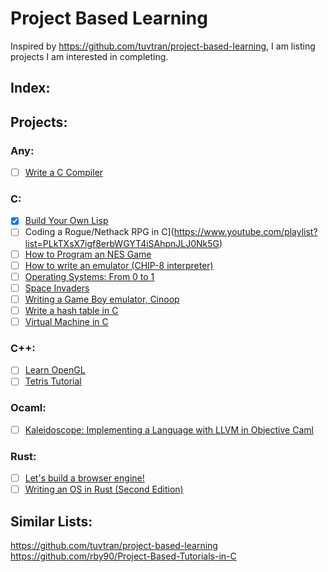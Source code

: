 # Project Based Learning
Inspired by https://github.com/tuvtran/project-based-learning, I am listing projects I am interested in completing.

## Index:


## Projects:
### Any:
- [ ] [Write a C Compiler](https://norasandler.com/2017/11/29/Write-a-Compiler.html)

### C:
- [x] [Build Your Own Lisp](http://www.buildyourownlisp.com/)
- [ ] Coding a Rogue/Nethack RPG in C](https://www.youtube.com/playlist?list=PLkTXsX7igf8erbWGYT4iSAhpnJLJ0Nk5G)
- [ ] [How to Program an NES Game](https://nesdoug.com/)
- [ ] [How to write an emulator (CHIP-8 interpreter)](http://www.multigesture.net/articles/how-to-write-an-emulator-chip-8-interpreter/)
- [ ] [Operating Systems: From 0 to 1](https://tuhdo.github.io/os01/)
- [ ] [Space Invaders](http://nicktasios.nl/posts/space-invaders-from-scratch-part-1.html)
- [ ] [Writing a Game Boy emulator, Cinoop](https://cturt.github.io/cinoop.html)
- [ ] [Write a hash table in C](https://github.com/jamesroutley/write-a-hash-table)
- [ ] [Virtual Machine in C](https://blog.felixangell.com/virtual-machine-in-c)

### C++:
- [ ] [Learn OpenGL](https://learnopengl.com/)
- [ ] [Tetris Tutorial](http://javilop.com/gamedev/tetris-tutorial-in-c-platform-independent-focused-in-game-logic-for-beginners/)

### Ocaml:
- [ ] [Kaleidoscope: Implementing a Language with LLVM in Objective Caml](https://llvm.org/docs/tutorial/#kaleidoscope-implementing-a-language-with-llvm-in-objective-caml)

### Rust:
- [ ] [Let's build a browser engine!](https://limpet.net/mbrubeck/2014/08/08/toy-layout-engine-1.html)
- [ ] [Writing an OS in Rust (Second Edition)](https://os.phil-opp.com/)

## Similar Lists:
https://github.com/tuvtran/project-based-learning
https://github.com/rby90/Project-Based-Tutorials-in-C
